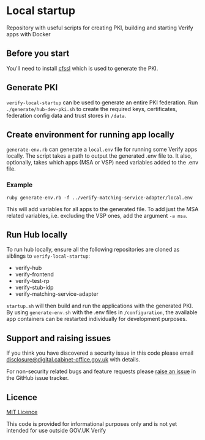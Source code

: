 # Local startup

Repository with useful scripts for creating PKI, building and starting Verify apps with Docker

## Before you start

You'll need to install [cfssl](https://github.com/cloudflare/cfssl) which is used to generate the PKI.

## Generate PKI

`verify-local-startup` can be used to generate an entire PKI federation. Run `./generate/hub-dev-pki.sh` to create the required keys, certificates, federation config data and trust stores in `/data`.

## Create environment for running app locally

`generate-env.rb` can generate a `local.env` file for running some Verify apps locally. The script takes a path to output the generated .env file to. It also, optionally, takes which apps (MSA or VSP) need variables added to the .env file.

### Example
```
ruby generate-env.rb -f ../verify-matching-service-adapter/local.env
```

This will add variables for all apps to the generated file. To add just the MSA related variables, i.e. excluding the VSP ones, add the argument `-a msa`.

## Run Hub locally
To run hub locally, ensure all the following repositories are cloned as siblings to `verify-local-startup`:
* verify-hub
* verify-frontend
* verify-test-rp
* verify-stub-idp
* verify-matching-service-adapter

`startup.sh` will then build and run the applications with the generated PKI. By using `generate-env.sh` with the .env files in `/configuration`, the available app containers can be restarted individually for development purposes.

## Support and raising issues

If you think you have discovered a security issue in this code please email [disclosure@digital.cabinet-office.gov.uk](mailto:disclosure@digital.cabinet-office.gov.uk) with details.

For non-security related bugs and feature requests please [raise an issue](https://github.com/alphagov/verify-service-provider/issues/new) in the GitHub issue tracker.

## Licence

[MIT Licence](LICENCE)

This code is provided for informational purposes only and is not yet intended for use outside GOV.UK Verify
